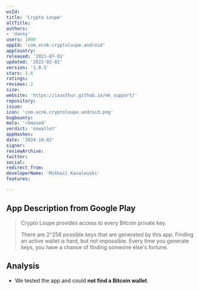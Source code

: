 ```yaml
---
wsId: 
title: 'Crypto Loupe'
altTitle: 
authors:
- 'danny'
users: 1000
appId: 'com.xcnk.cryptoloupe.android'
appCountry: 
released: '2021-07-02'
updated: '2022-02-01'
version: '1.0.5'
stars: 3.6
ratings: 
reviews: 2
size: 
website: 'https://ixasthur.github.io/mk_support/'
repository: 
issue: 
icon: 'com.xcnk.cryptoloupe.android.png'
bugbounty: 
meta: 'removed'
verdict: 'nowallet'
appHashes: 
date: '2024-10-02'
signer: 
reviewArchive: 
twitter: 
social: 
redirect_from: 
developerName: 'Mikhail Kavaleuski'
features: 

---
```


## App Description from Google Play 

> Crypto Loupe provides access to every Bitcoin private key.
>
> There are 2^256 possible keys that are generated by this app. Finding an active wallet is hard, but not impossible. Every time you generate keys, you have a chance of finding someone else's fortune.

## Analysis 

- We tested the app and could **not find a Bitcoin wallet**. 
